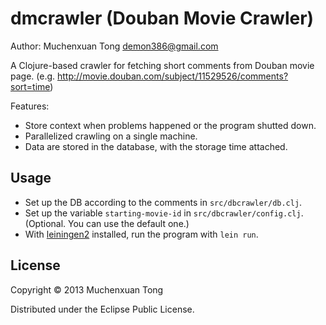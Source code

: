 # dmcrawler (Douban Movie Crawler)
Author: Muchenxuan Tong <demon386@gmail.com>

A Clojure-based crawler for fetching short comments from Douban movie page. (e.g. http://movie.douban.com/subject/11529526/comments?sort=time)

Features:
- Store context when problems happened or the program shutted down.
- Parallelized crawling on a single machine.
- Data are stored in the database, with the storage time attached.

## Usage

- Set up the DB according to the comments in `src/dbcrawler/db.clj`.
- Set up the variable `starting-movie-id` in `src/dbcrawler/config.clj`. (Optional. You can use the default one.)
- With [leiningen2](https://github.com/technomancy/leiningen) installed, run the program with `lein run`.

## License

Copyright © 2013 Muchenxuan Tong

Distributed under the Eclipse Public License.
